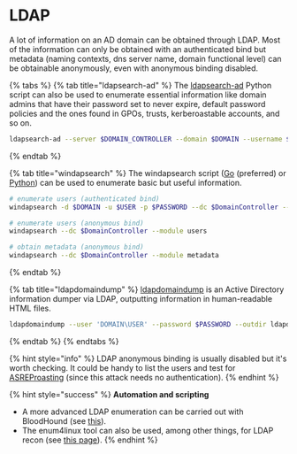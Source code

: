 # LDAP

A lot of information on an AD domain can be obtained through LDAP. Most of the information can only be obtained with an authenticated bind but metadata \(naming contexts, dns server name, domain functional level\) can be obtainable anonymously, even with anonymous binding disabled.

{% tabs %}
{% tab title="ldapsearch-ad" %}
The [ldapsearch-ad](https://github.com/yaap7/ldapsearch-ad) Python script can also be used to enumerate essential information like domain admins that have their password set to never expire, default password policies and the ones found in GPOs, trusts, kerberoastable accounts, and so on.

```bash
ldapsearch-ad --server $DOMAIN_CONTROLLER --domain $DOMAIN --username $USER --password $PASSWORD --type all
```
{% endtab %}

{% tab title="windapsearch" %}
The windapsearch script \([Go](https://github.com/ropnop/go-windapsearch) \(preferred\) or [Python](https://github.com/ropnop/windapsearch)\) can be used to enumerate basic but useful information.

```bash
# enumerate users (authenticated bind)
windapsearch -d $DOMAIN -u $USER -p $PASSWORD --dc $DomainController --module users

# enumerate users (anonymous bind)
windapsearch --dc $DomainController --module users

# obtain metadata (anonymous bind)
windapsearch --dc $DomainController --module metadata
```
{% endtab %}

{% tab title="ldapdomaindump" %}
[ldapdomaindump](https://github.com/dirkjanm/ldapdomaindump) is an Active Directory information dumper via LDAP, outputting information in human-readable HTML files.

```bash
ldapdomaindump --user 'DOMAIN\USER' --password $PASSWORD --outdir ldapdomaindump $DOMAIN_CONTROLLER
```
{% endtab %}
{% endtabs %}

{% hint style="info" %}
LDAP anonymous binding is usually disabled but it's worth checking. It could be handy to list the users and test for [ASREProasting](../movement/abusing-kerberos/asreproast.md) \(since this attack needs no authentication\).
{% endhint %}

{% hint style="success" %}
**Automation and scripting**

* A more advanced LDAP enumeration can be carried out with BloodHound \(see [this](bloodhound.md)\).
* The enum4linux tool can also be used, among other things, for LDAP recon \(see [this page](enum4linux.md)\).
{% endhint %}



